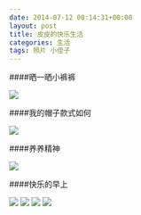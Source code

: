 ```yaml
---
date: 2014-07-12 00:14:31+00:00
layout: post
title: 皮皮的快乐生活
categories: 生活
tags: 照片 小侄子
---
```



####晒一晒小裤裤

  ![](/assets/lichengze/sun1.jpg)

####我的帽子款式如何

  ![](/assets/lichengze/sun2.jpg)

####养养精神

  ![](/assets/lichengze/sleep.jpg)

####快乐的早上

  ![](/assets/lichengze/smile2.jpg)
  ![](/assets/lichengze/smile3.jpg)
  ![](/assets/lichengze/smile4.jpg)
  ![](/assets/lichengze/smile1.jpg)